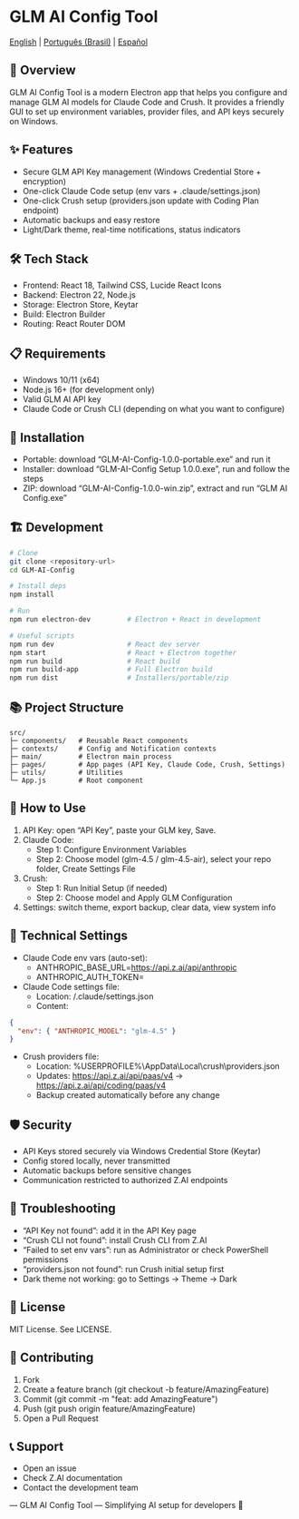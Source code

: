# GLM AI Config Tool

[English](/README.md) | [Português (Brasil)](/README.pt-BR.md) | [Español](/README.es.md)

## 📖 Overview
GLM AI Config Tool is a modern Electron app that helps you configure and manage GLM AI models for Claude Code and Crush. It provides a friendly GUI to set up environment variables, provider files, and API keys securely on Windows.

## ✨ Features
- Secure GLM API Key management (Windows Credential Store + encryption)
- One-click Claude Code setup (env vars + .claude/settings.json)
- One-click Crush setup (providers.json update with Coding Plan endpoint)
- Automatic backups and easy restore
- Light/Dark theme, real-time notifications, status indicators

## 🛠 Tech Stack
- Frontend: React 18, Tailwind CSS, Lucide React Icons
- Backend: Electron 22, Node.js
- Storage: Electron Store, Keytar
- Build: Electron Builder
- Routing: React Router DOM

## 📋 Requirements
- Windows 10/11 (x64)
- Node.js 16+ (for development only)
- Valid GLM AI API key
- Claude Code or Crush CLI (depending on what you want to configure)

## 🚀 Installation
- Portable: download “GLM-AI-Config-1.0.0-portable.exe” and run it
- Installer: download “GLM-AI-Config Setup 1.0.0.exe”, run and follow the steps
- ZIP: download “GLM-AI-Config-1.0.0-win.zip”, extract and run “GLM AI Config.exe”

## 🏗 Development
```bash
# Clone
git clone <repository-url>
cd GLM-AI-Config

# Install deps
npm install

# Run
npm run electron-dev         # Electron + React in development

# Useful scripts
npm run dev                  # React dev server
npm start                    # React + Electron together
npm run build                # React build
npm run build-app            # Full Electron build
npm run dist                 # Installers/portable/zip
```

## 📚 Project Structure
```
src/
├─ components/   # Reusable React components
├─ contexts/     # Config and Notification contexts
├─ main/         # Electron main process
├─ pages/        # App pages (API Key, Claude Code, Crush, Settings)
├─ utils/        # Utilities
└─ App.js        # Root component
```

## 📖 How to Use
1) API Key: open “API Key”, paste your GLM key, Save.
2) Claude Code:
   - Step 1: Configure Environment Variables
   - Step 2: Choose model (glm-4.5 / glm-4.5-air), select your repo folder, Create Settings File
3) Crush:
   - Step 1: Run Initial Setup (if needed)
   - Step 2: Choose model and Apply GLM Configuration
4) Settings: switch theme, export backup, clear data, view system info

## 🔧 Technical Settings
- Claude Code env vars (auto-set):
  - ANTHROPIC_BASE_URL=https://api.z.ai/api/anthropic
  - ANTHROPIC_AUTH_TOKEN=<your-api-key>
- Claude Code settings file:
  - Location: <your-repo>/.claude/settings.json
  - Content:
```json
{
  "env": { "ANTHROPIC_MODEL": "glm-4.5" }
}
```
- Crush providers file:
  - Location: %USERPROFILE%\AppData\Local\crush\providers.json
  - Updates: https://api.z.ai/api/paas/v4 → https://api.z.ai/api/coding/paas/v4
  - Backup created automatically before any change

## 🛡 Security
- API Keys stored securely via Windows Credential Store (Keytar)
- Config stored locally, never transmitted
- Automatic backups before sensitive changes
- Communication restricted to authorized Z.AI endpoints

## 🐛 Troubleshooting
- “API Key not found”: add it in the API Key page
- “Crush CLI not found”: install Crush CLI from Z.AI
- “Failed to set env vars”: run as Administrator or check PowerShell permissions
- “providers.json not found”: run Crush initial setup first
- Dark theme not working: go to Settings → Theme → Dark

## 📄 License
MIT License. See LICENSE.

## 👥 Contributing
1. Fork
2. Create a feature branch (git checkout -b feature/AmazingFeature)
3. Commit (git commit -m "feat: add AmazingFeature")
4. Push (git push origin feature/AmazingFeature)
5. Open a Pull Request

## 📞 Support
- Open an issue
- Check Z.AI documentation
- Contact the development team

—
GLM AI Config Tool — Simplifying AI setup for developers 🚀